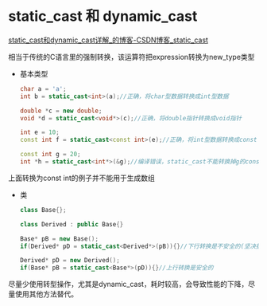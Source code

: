 # static_cast 和 dynamic_cast
[static_cast和dynamic_cast详解_的博客-CSDN博客_static_cast](https://blog.csdn.net/u014624623/article/details/79837849)

相当于传统的C语言里的强制转换，该运算符把expression转换为new_type类型

- 基本类型
  ```cpp
  char a = 'a';
  int b = static_cast<int>(a);//正确，将char型数据转换成int型数据

  double *c = new double;
  void *d = static_cast<void*>(c);//正确，将double指针转换成void指针

  int e = 10;
  const int f = static_cast<const int>(e);//正确，将int型数据转换成const int型数据

  const int g = 20;
  int *h = static_cast<int*>(&g);//编译错误，static_cast不能转换掉g的const属性
  ```

上面转换为const int的例子并不能用于生成数组

- 类
  ```cpp
  class Base{};

  class Derived : public Base{}

  Base* pB = new Base();
  if(Derived* pD = static_cast<Derived*>(pB)){}//下行转换是不安全的(坚决抵制这种方法)

  Derived* pD = new Derived();
  if(Base* pB = static_cast<Base*>(pD)){}//上行转换是安全的
  ```

尽量少使用转型操作，尤其是dynamic_cast，耗时较高，会导致性能的下降，尽量使用其他方法替代。
